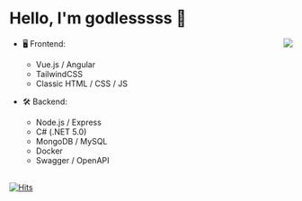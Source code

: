 <h1 align="left">
Hello, I'm godlesssss 👋
</h1>

<a href="https://discord.com/users/443117470031806475">
  <img src="https://lanyard-profile-readme.vercel.app/api/443117470031806475" align="right" />
</a>

- 🖥️ Frontend:
  - Vue.js / Angular
  - TailwindCSS
  - Classic HTML / CSS / JS

- 🛠 Backend:
  - Node.js / Express
  - C# (.NET 5.0)
  - MongoDB / MySQL
  - Docker
  - Swagger / OpenAPI

\
[![Hits](https://hits.seeyoufarm.com/api/count/incr/badge.svg?url=https%3A%2F%2Fgithub.com%2Fgodlessssss%2Fgodlessssss&count_bg=%2379C83D&title_bg=%23555555&icon=&icon_color=%23E7E7E7&title=hits&edge_flat=false)](https://hits.seeyoufarm.com)
